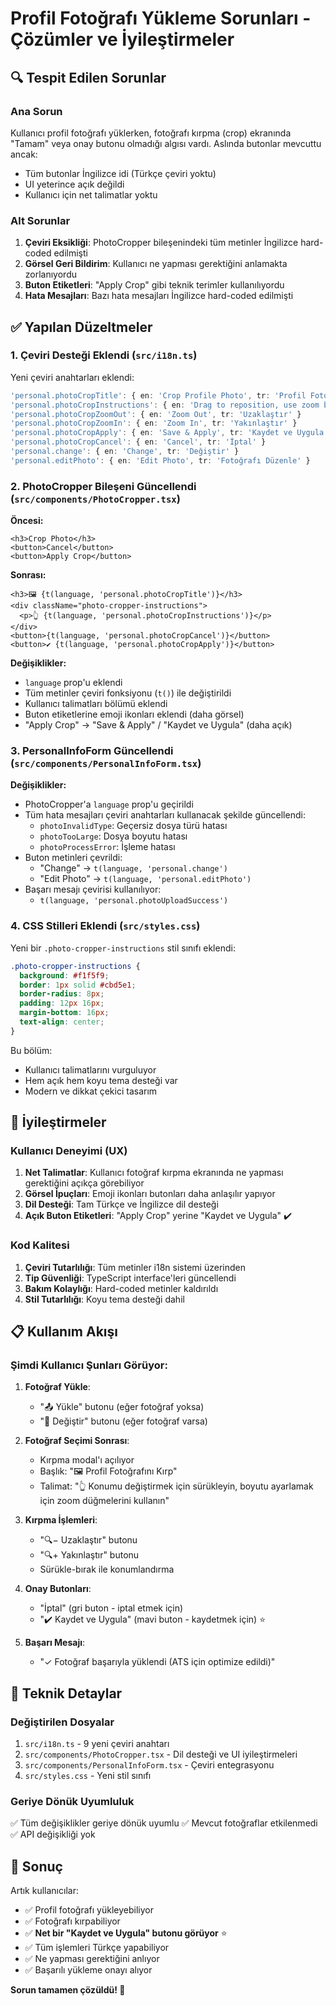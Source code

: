 # Profil Fotoğrafı Yükleme Sorunları - Çözümler ve İyileştirmeler

## 🔍 Tespit Edilen Sorunlar

### Ana Sorun
Kullanıcı profil fotoğrafı yüklerken, fotoğrafı kırpma (crop) ekranında "Tamam" veya onay butonu olmadığı algısı vardı. Aslında butonlar mevcuttu ancak:
- Tüm butonlar İngilizce idi (Türkçe çeviri yoktu)
- UI yeterince açık değildi
- Kullanıcı için net talimatlar yoktu

### Alt Sorunlar
1. **Çeviri Eksikliği**: PhotoCropper bileşenindeki tüm metinler İngilizce hard-coded edilmişti
2. **Görsel Geri Bildirim**: Kullanıcı ne yapması gerektiğini anlamakta zorlanıyordu
3. **Buton Etiketleri**: "Apply Crop" gibi teknik terimler kullanılıyordu
4. **Hata Mesajları**: Bazı hata mesajları İngilizce hard-coded edilmişti

## ✅ Yapılan Düzeltmeler

### 1. Çeviri Desteği Eklendi (`src/i18n.ts`)

Yeni çeviri anahtarları eklendi:
```typescript
'personal.photoCropTitle': { en: 'Crop Profile Photo', tr: 'Profil Fotoğrafını Kırp' }
'personal.photoCropInstructions': { en: 'Drag to reposition, use zoom buttons to adjust size', tr: 'Konumu değiştirmek için sürükleyin, boyutu ayarlamak için zoom düğmelerini kullanın' }
'personal.photoCropZoomOut': { en: 'Zoom Out', tr: 'Uzaklaştır' }
'personal.photoCropZoomIn': { en: 'Zoom In', tr: 'Yakınlaştır' }
'personal.photoCropApply': { en: 'Save & Apply', tr: 'Kaydet ve Uygula' }
'personal.photoCropCancel': { en: 'Cancel', tr: 'İptal' }
'personal.change': { en: 'Change', tr: 'Değiştir' }
'personal.editPhoto': { en: 'Edit Photo', tr: 'Fotoğrafı Düzenle' }
```

### 2. PhotoCropper Bileşeni Güncellendi (`src/components/PhotoCropper.tsx`)

**Öncesi:**
```tsx
<h3>Crop Photo</h3>
<button>Cancel</button>
<button>Apply Crop</button>
```

**Sonrası:**
```tsx
<h3>🖼️ {t(language, 'personal.photoCropTitle')}</h3>
<div className="photo-cropper-instructions">
  <p>👆 {t(language, 'personal.photoCropInstructions')}</p>
</div>
<button>{t(language, 'personal.photoCropCancel')}</button>
<button>✔️ {t(language, 'personal.photoCropApply')}</button>
```

**Değişiklikler:**
- `language` prop'u eklendi
- Tüm metinler çeviri fonksiyonu (`t()`) ile değiştirildi
- Kullanıcı talimatları bölümü eklendi
- Buton etiketlerine emoji ikonları eklendi (daha görsel)
- "Apply Crop" → "Save & Apply" / "Kaydet ve Uygula" (daha açık)

### 3. PersonalInfoForm Güncellendi (`src/components/PersonalInfoForm.tsx`)

**Değişiklikler:**
- PhotoCropper'a `language` prop'u geçirildi
- Tüm hata mesajları çeviri anahtarları kullanacak şekilde güncellendi:
  - `photoInvalidType`: Geçersiz dosya türü hatası
  - `photoTooLarge`: Dosya boyutu hatası
  - `photoProcessError`: İşleme hatası
- Buton metinleri çevrildi:
  - "Change" → `t(language, 'personal.change')`
  - "Edit Photo" → `t(language, 'personal.editPhoto')`
- Başarı mesajı çevirisi kullanılıyor:
  - `t(language, 'personal.photoUploadSuccess')`

### 4. CSS Stilleri Eklendi (`src/styles.css`)

Yeni bir `.photo-cropper-instructions` stil sınıfı eklendi:
```css
.photo-cropper-instructions {
  background: #f1f5f9;
  border: 1px solid #cbd5e1;
  border-radius: 8px;
  padding: 12px 16px;
  margin-bottom: 16px;
  text-align: center;
}
```

Bu bölüm:
- Kullanıcı talimatlarını vurguluyor
- Hem açık hem koyu tema desteği var
- Modern ve dikkat çekici tasarım

## 🎯 İyileştirmeler

### Kullanıcı Deneyimi (UX)
1. **Net Talimatlar**: Kullanıcı fotoğraf kırpma ekranında ne yapması gerektiğini açıkça görebiliyor
2. **Görsel İpuçları**: Emoji ikonları butonları daha anlaşılır yapıyor
3. **Dil Desteği**: Tam Türkçe ve İngilizce dil desteği
4. **Açık Buton Etiketleri**: "Apply Crop" yerine "Kaydet ve Uygula" ✔️

### Kod Kalitesi
1. **Çeviri Tutarlılığı**: Tüm metinler i18n sistemi üzerinden
2. **Tip Güvenliği**: TypeScript interface'leri güncellendi
3. **Bakım Kolaylığı**: Hard-coded metinler kaldırıldı
4. **Stil Tutarlılığı**: Koyu tema desteği dahil

## 📋 Kullanım Akışı

### Şimdi Kullanıcı Şunları Görüyor:

1. **Fotoğraf Yükle**: 
   - "📤 Yükle" butonu (eğer fotoğraf yoksa)
   - "🔄 Değiştir" butonu (eğer fotoğraf varsa)

2. **Fotoğraf Seçimi Sonrası**:
   - Kırpma modal'ı açılıyor
   - Başlık: "🖼️ Profil Fotoğrafını Kırp"
   - Talimat: "👆 Konumu değiştirmek için sürükleyin, boyutu ayarlamak için zoom düğmelerini kullanın"

3. **Kırpma İşlemleri**:
   - "🔍− Uzaklaştır" butonu
   - "🔍+ Yakınlaştır" butonu
   - Sürükle-bırak ile konumlandırma

4. **Onay Butonları**:
   - "İptal" (gri buton - iptal etmek için)
   - "✔️ Kaydet ve Uygula" (mavi buton - kaydetmek için) ⭐

5. **Başarı Mesajı**:
   - "✓ Fotoğraf başarıyla yüklendi (ATS için optimize edildi)"

## 🔧 Teknik Detaylar

### Değiştirilen Dosyalar
1. `src/i18n.ts` - 9 yeni çeviri anahtarı
2. `src/components/PhotoCropper.tsx` - Dil desteği ve UI iyileştirmeleri
3. `src/components/PersonalInfoForm.tsx` - Çeviri entegrasyonu
4. `src/styles.css` - Yeni stil sınıfı

### Geriye Dönük Uyumluluk
✅ Tüm değişiklikler geriye dönük uyumlu
✅ Mevcut fotoğraflar etkilenmedi
✅ API değişikliği yok

## 🎉 Sonuç

Artık kullanıcılar:
- ✅ Profil fotoğrafı yükleyebiliyor
- ✅ Fotoğrafı kırpabiliyor
- ✅ **Net bir "Kaydet ve Uygula" butonu görüyor** ⭐
- ✅ Tüm işlemleri Türkçe yapabiliyor
- ✅ Ne yapması gerektiğini anlıyor
- ✅ Başarılı yükleme onayı alıyor

**Sorun tamamen çözüldü! 🎊**
